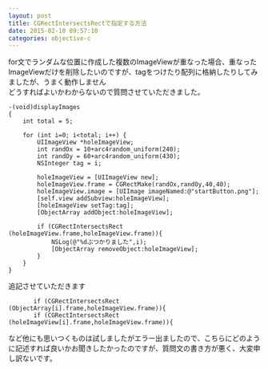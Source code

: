 ```yaml
---
layout: post
title: CGRectIntersectsRectで指定する方法
date: 2015-02-10 09:57:10
categories: objective-c
---
```

<p>for文でランダムな位置に作成した複数のImageViewが重なった場合、重なったImageViewだけを削除したいのですが、tagをつけたり配列に格納したりしてみましたが、うまく動作しません<br>
どうすればよいかわからないので質問させていただきました。</p>

<pre><code>-(void)displayImages
{
    int total = 5;

    for (int i=0; i&lt;total; i++) {
        UIImageView *holeImageView;
        int randOx = 10+arc4random_uniform(240);
        int randOy = 60+arc4random_uniform(430);
        NSInteger tag = i;

        holeImageView = [UIImageView new];
        holeImageView.frame = CGRectMake(randOx,randOy,40,40);
        holeImageView.image = [UIImage imageNamed:@"startButton.png"];
        [self.view addSubview:holeImageView];
        [holeImageView setTag:tag];
        [ObjectArray addObject:holeImageView];

        if (CGRectIntersectsRect (holeImageView.frame,holeImageView.frame)){
            NSLog(@"%dぶつかりました",i);
            [ObjectArray removeObject:holeImageView];  
        }
    }         
}
</code></pre>

<p>追記させていただきます</p>

<pre><code>       if (CGRectIntersectsRect (ObjectArray[i].frame,holeImageView.frame)){
       if (CGRectIntersectsRect (holeImageView[i].frame,holeImageView.frame)){
</code></pre>

<p>など他にも思いつくものは試しましたがエラー出ましたので、こちらにどのように記述すれば良いかお聞きしたかったのですが、質問文の書き方が悪く、大変申し訳ないです。</p>
